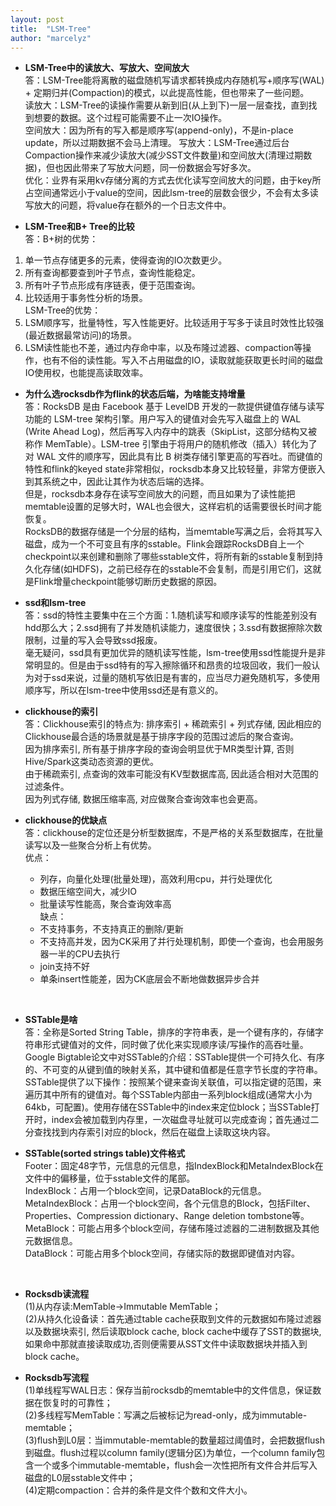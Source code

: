 ```yaml
---
layout: post
title:  "LSM-Tree"
author: "marcelyz"
---
```


- **LSM-Tree中的读放大、写放大、空间放大**  
答：LSM-Tree能将离散的磁盘随机写请求都转换成内存随机写+顺序写(WAL) + 定期归并(Compaction)的模式，以此提高性能，但也带来了一些问题。  
读放大：LSM-Tree的读操作需要从新到旧(从上到下)一层一层查找，直到找到想要的数据。这个过程可能需要不止一次IO操作。  
空间放大：因为所有的写入都是顺序写(append-only)，不是in-place update，所以过期数据不会马上清理。
写放大：LSM-Tree通过后台Compaction操作来减少读放大(减少SST文件数量)和空间放大(清理过期数据)，但也因此带来了写放大问题，同一份数据会写好多次。  
优化：业界有采用kv存储分离的方式去优化读写空间放大的问题，由于key所占空间通常远小于value的空间，因此lsm-tree的层数会很少，不会有太多读写放大的问题，将value存在额外的一个日志文件中。  

- **LSM-Tree和B+ Tree的比较**  
答：B+树的优势：  
1. 单一节点存储更多的元素，使得查询的IO次数更少。  
2. 所有查询都要查到叶子节点，查询性能稳定。  
3. 所有叶子节点形成有序链表，便于范围查询。  
4. 比较适用于事务性分析的场景。  
LSM-Tree的优势：  
1. LSM顺序写，批量特性，写入性能更好。比较适用于写多于读且时效性比较强(最近数据最常访问)的场景。  
2. LSM读性能也不差，通过内存命中率，以及布隆过滤器、compaction等操作，也有不俗的读性能。写入不占用磁盘的IO，读取就能获取更长时间的磁盘IO使用权，也能提高读取效率。

- **为什么选rocksdb作为flink的状态后端，为啥能支持增量**  
答：RocksDB 是由 Facebook 基于 LevelDB 开发的一款提供键值存储与读写功能的 LSM-tree 架构引擎。用户写入的键值对会先写入磁盘上的 WAL (Write Ahead Log)，然后再写入内存中的跳表（SkipList，这部分结构又被称作 MemTable）。LSM-tree 引擎由于将用户的随机修改（插入）转化为了对 WAL 文件的顺序写，因此具有比 B 树类存储引擎更高的写吞吐。而键值的特性和flink的keyed state非常相似，rocksdb本身又比较轻量，非常方便嵌入到其系统之中，因此让其作为状态后端的选择。  
但是，rocksdb本身存在读写空间放大的问题，而且如果为了读性能把memtable设置的足够大时，WAL也会很大，这样宕机的话需要很长时间才能恢复。  
RocksDB的数据存储是一个分层的结构，当memtable写满之后，会将其写入磁盘，成为一个不可变且有序的sstable。Flink会跟踪RocksDB自上一个checkpoint以来创建和删除了哪些sstable文件，将所有新的sstable复制到持久化存储(如HDFS)，之前已经存在的sstable不会复制，而是引用它们，这就是Flink增量checkpoint能够切断历史数据的原因。  

- **ssd和lsm-tree**  
答：ssd的特性主要集中在三个方面：1.随机读写和顺序读写的性能差别没有hdd那么大；2.ssd拥有了并发随机读能力，速度很快；3.ssd有数据擦除次数限制，过量的写入会导致ssd报废。  
毫无疑问，ssd具有更加优异的随机读写性能，lsm-tree使用ssd性能提升是非常明显的。但是由于ssd特有的写入擦除循环和昂贵的垃圾回收，我们一般认为对于ssd来说，过量的随机写依旧是有害的，应当尽力避免随机写，多使用顺序写，所以在lsm-tree中使用ssd还是有意义的。  

- **clickhouse的索引**  
答：Clickhouse索引的特点为: 排序索引 + 稀疏索引 + 列式存储, 因此相应的Clickhouse最合适的场景就是基于排序字段的范围过滤后的聚合查询。  
因为排序索引, 所有基于排序字段的查询会明显优于MR类型计算, 否则Hive/Spark这类动态资源的更优。  
由于稀疏索引, 点查询的效率可能没有KV型数据库高, 因此适合相对大范围的过滤条件。  
因为列式存储, 数据压缩率高, 对应做聚合查询效率也会更高。  

- **clickhouse的优缺点**  
答：clickhouse的定位还是分析型数据库，不是严格的关系型数据库，在批量读写以及一些聚合分析上有优势。  
优点：  
    * 列存，向量化处理(批量处理)，高效利用cpu，并行处理优化
    * 数据压缩空间大，减少IO  
    * 批量读写性能高，聚合查询效率高  
缺点：
    * 不支持事务，不支持真正的删除/更新  
    * 不支持高并发，因为CK采用了并行处理机制，即使一个查询，也会用服务器一半的CPU去执行
    * join支持不好
    * 单条insert性能差，因为CK底层会不断地做数据异步合并  
<br>

- **SSTable是啥**  
答：全称是Sorted String Table，排序的字符串表，是一个键有序的，存储字符串形式键值对的文件，同时做了优化来实现顺序读/写操作的高吞吐量。  
Google Bigtable论文中对SSTable的介绍：SSTable提供一个可持久化、有序的、不可变的从键到值的映射关系，其中键和值都是任意字节长度的字符串。SSTable提供了以下操作：按照某个键来查询关联值，可以指定键的范围，来遍历其中所有的键值对。每个SSTable内部由一系列block组成(通常大小为64kb，可配置)。使用存储在SSTable中的index来定位block；当SSTable打开时，index会被加载到内存里，一次磁盘寻址就可以完成查询；首先通过二分查找找到内存索引对应的block，然后在磁盘上读取这块内容。  

- **SSTable(sorted strings table)文件格式**  
Footer：固定48字节，元信息的元信息，指IndexBlock和MetaIndexBlock在文件中的偏移量，位于sstable文件的尾部。  
IndexBlock：占用一个block空间，记录DataBlock的元信息。  
MetaIndexBlock：占用一个block空间，各个元信息的Block，包括Filter、Properties、Compression dictionary、Range deletion tombstone等。  
MetaBlock：可能占用多个block空间，存储布隆过滤器的二进制数据及其他元数据信息。  
DataBlock：可能占用多个block空间，存储实际的数据即键值对内容。  
<br>

- **Rocksdb读流程**  
(1)从内存读:MemTable->Immutable MemTable；  
(2)从持久化设备读：首先通过table cache获取到文件的元数据如布隆过滤器以及数据块索引, 然后读取block cache, block cache中缓存了SST的数据块,如果命中那就直接读取成功,否则便需要从SST文件中读取数据块并插入到block cache。  

- **Rocksdb写流程**  
(1)单线程写WAL日志：保存当前rocksdb的memtable中的文件信息，保证数据在恢复时的可靠性；  
(2)多线程写MemTable：写满之后被标记为read-only，成为immutable-memtable；  
(3)flush到L0层：当immutable-memtable的数量超过阈值时，会把数据flush到磁盘。flush过程以column family(逻辑分区)为单位，一个column family包含一个或多个immutable-memtable，flush会一次性把所有文件合并后写入磁盘的L0层sstable文件中；  
(4)定期compaction：合并的条件是文件个数和文件大小。  
